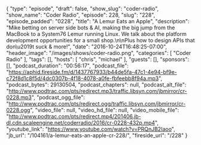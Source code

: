 {
  "type": "episode",
  "draft": false,
  "show_slug": "coder-radio",
  "show_name": "Coder Radio",
  "episode": 228,
  "slug": "228",
  "episode_padded": "0228",
  "title": "A Lemur Eats an Apple",
  "description": "Mike betting on server side bots & AI, making the big jump from the MacBook to a System76 Lemur running Linux. We talk about the platform development opportunities for a small shop.\n\nPlus how to design APIs that don\u2019t suck & more!",
  "date": "2016-10-24T16:48:25-07:00",
  "header_image": "/images/shows/coder-radio.png",
  "categories": [
    "Coder Radio"
  ],
  "tags": [],
  "hosts": [
    "chris",
    "michael"
  ],
  "guests": [],
  "sponsors": [],
  "podcast_duration": "00:56:17",
  "podcast_file": "https://aphid.fireside.fm/d/1437767933/b44de5fa-47c1-4e94-bf9e-c72f8d1c8f5d/4dc0307b-4f18-4078-a0fe-fbfeebb8f94a.mp3",
  "podcast_bytes": 29130504,
  "podcast_chapters": null,
  "podcast_alt_file": "http://www.podtrac.com/pts/redirect.mp3/traffic.libsyn.com/jbmirror/cr-0228.mp3",
  "podcast_ogg_file": "http://www.podtrac.com/pts/redirect.ogg/traffic.libsyn.com/jbmirror/cr-0228.ogg",
  "video_file": null,
  "video_hd_file": null,
  "video_mobile_file": "http://www.podtrac.com/pts/redirect.mp4/201406.jb-dl.cdn.scaleengine.net/coderradio/2016/cr-0228-432p.mp4",
  "youtube_link": "https://www.youtube.com/watch?v=PRQnJB2Iaoo",
  "jb_url": "/104161/a-lemur-eats-an-apple-cr-228/",
  "fireside_url": "/228"
}

